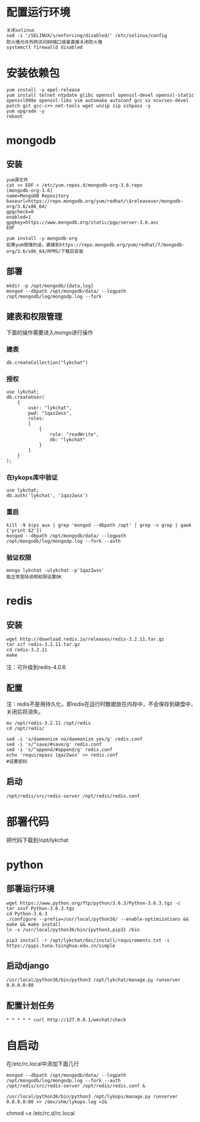 # 配置运行环境
	关闭selinux
	sed -i '/SELINUX/s/enforcing/disabled/' /etc/selinux/config
	防火墙允许外网访问80端口或者直接关闭防火墙
	systemctl firewalld disabled

# 安装依赖包
    yum install -y epel-release 
    yum install telnet ntpdate glibc openssl openssl-devel openssl-static openssl098e openssl-libs vim automake autoconf gcc xz ncurses-devel patch git gcc-c++ net-tools wget unzip zip sshpass -y
    yum upgrade -y
    reboot

# mongodb
## 安装
	yum源文件
	cat << EOF > /etc/yum.repos.d/mongodb-org-3.6.repo
	[mongodb-org-3.6]
	name=MongoDB Repository
	baseurl=https://repo.mongodb.org/yum/redhat/\$releasever/mongodb-org/3.6/x86_64/
	gpgcheck=0
	enabled=1
	gpgkey=https://www.mongodb.org/static/pgp/server-3.6.asc
	EOF

	yum install -y mongodb-org
	如果yum很慢的话，直接到https://repo.mongodb.org/yum/redhat/7/mongodb-org/3.6/x86_64/RPMS/下载后安装
	

## 部署
	mkdir -p /opt/mongodb/{data,log}
	mongod --dbpath /opt/mongodb/data/ --logpath /opt/mongodb/log/mongodp.log --fork

## 建表和权限管理

下面的操作需要进入mongo进行操作

### 建表

	db.createCollection("lykchat")

### 授权

	use lykchat;  
	db.createUser(  
	    {  
	        user: "lykchat",  
	        pwd: "1qaz2wsx",  
	        roles:  
	        [  
	            {  
	                role: "readWrite",  
	                db: "lykchat"  
	            }  
	        ]  
	    }  
	);  
	
  
### 在lykops库中验证  

	use lykchat;  
	db.auth('lykchat', '1qaz2wsx')  


### 重启
	kill -9 $(ps aux | grep 'mongod --dbpath /opt' | grep -v grep | gawk {'print $2'})
	mongod --dbpath /opt/mongodb/data/ --logpath /opt/mongodb/log/mongodp.log --fork --auth

### 验证权限
	mongo lykchat -ulykchat -p'1qaz2wsx'
	能正常登陆说明权限设置OK

# redis
## 安装
	wget http://download.redis.io/releases/redis-3.2.11.tar.gz
	tar xzf redis-3.2.11.tar.gz
	cd redis-3.2.11
	make

注：可升级到redis-4.0.6

## 配置

注：redis不是用持久化，即redis在运行时数据放在内存中，不会保存到硬盘中，关闭后将消失。

	mv /opt/redis-3.2.11 /opt/redis
	cd /opt/redis/

	sed -i 's/daemonize no/daemonize yes/g' redis.conf
	sed -i 's/^save/#save/g' redis.conf
	sed -i 's/^append/#append/g' redis.conf
	echo 'requirepass 1qaz2wsx' >> redis.conf
	#设置密码
	
## 启动
	/opt/redis/src/redis-server /opt/redis/redis.conf

# 部署代码
把代码下载到/opt/lykchat

# python
## 部署运行环境
    wget https://www.python.org/ftp/python/3.6.3/Python-3.6.3.tgz -c
    tar zxvf Python-3.6.3.tgz
    cd Python-3.6.3
    ./configure --prefix=/usr/local/python36/ --enable-optimizations && make && make install
	ln -s /usr/local/python36/bin/{python3,pip3} /bin

	pip3 install -r /opt/lykchat/doc/install/requirements.txt -i https://pypi.tuna.tsinghua.edu.cn/simple

## 启动django
	/usr/local/python36/bin/python3 /opt/lykchat/manage.py runserver 0.0.0.0:80

## 配置计划任务

	* * * * * curl http://127.0.0.1/wechat/check


# 自启动

在/etc/rc.local中添加下面几行

	mongod --dbpath /opt/mongodb/data/ --logpath /opt/mongodb/log/mongodp.log --fork --auth
	/opt/redis/src/redis-server /opt/redis/redis.conf &
	
	/usr/local/python36/bin/python3 /opt/lykops/manage.py runserver 0.0.0.0:80 >> /dev/shm/lykops.log >2&
	

chmod +x /etc/rc.d/rc.local
